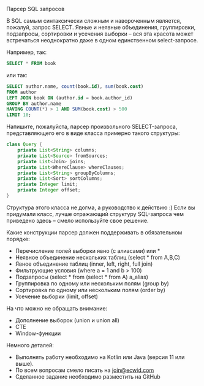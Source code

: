 Парсер SQL запросов

В SQL самым синтаксически сложным и навороченным является, пожалуй, запрос SELECT. Явные и неявные объединения, группировки, 
подзапросы, сортировки и усечения выборки – вся эта красота может встречаться неоднократно даже в одном единственном 
select-запросе.

Например, так:
```sql
SELECT * FROM book
```
или так:
```sql
SELECT author.name, count(book.id), sum(book.cost) 
FROM author 
LEFT JOIN book ON (author.id = book.author_id) 
GROUP BY author.name 
HAVING COUNT(*) > 1 AND SUM(book.cost) > 500
LIMIT 10;
```	

Напишите, пожалуйста, парсер произвольного SELECT-запроса, представляющего его в виде класса примерно такого структуры:
```java
class Query {
	private List<String> columns;
	private List<Source> fromSources;
	private List<Join> joins;
	private List<WhereClause> whereClauses;
	private List<String> groupByColumns;
	private List<Sort> sortColumns;
	private Integer limit;
	private Integer offset;
}
```

Структура этого класса не догма, а руководство к действию :) 
Если вы придумали класс, лучше отражающий структуру SQL-запроса чем приведено здесь – смело используйте свое решение. 

Какие конструкции парсер должен поддерживать в обязательном порядке:
- Перечисление полей выборки явно (с алиасами) или *
- Неявное объединение нескольких таблиц (select * from A,B,C)
- Явное объединение таблиц (inner, left, right, full join)
- Фильтрующие условия (where a = 1 and b > 100)
- Подзапросы (select * from (select * from A) a_alias)
- Группировка по одному или нескольким полям (group by)
- Сортировка по одному или нескольким полям (order by)
- Усечение выборки (limit, offset)

На что можно не обращать внимание:
- Дополнение выборок (union и union all)
- CTE
- Window-функции

Немного деталей:
- Выполнять работу необходимо на Kotlin или Java (версия 11 или выше). 
- По всем вопросам смело писать на join@ecwid.com
- Сделанное задание необходимо разместить на GitHub
